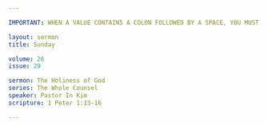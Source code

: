 ```yaml
---

IMPORTANT: WHEN A VALUE CONTAINS A COLON FOLLOWED BY A SPACE, YOU MUST USE &#58;

layout: sermon
title: Sunday

volume: 26
issue: 29

sermon: The Holiness of God
series: The Whole Counsel
speaker: Pastor In Kim
scripture: 1 Peter 1:13-16

---
```

